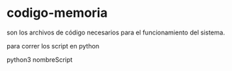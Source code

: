 # codigo-memoria
son los archivos de código necesarios para el funcionamiento del sistema.  

para correr los script en python

python3 nombreScript

